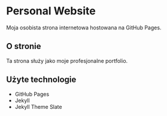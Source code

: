 # Personal Website

Moja osobista strona internetowa hostowana na GitHub Pages.

## O stronie

Ta strona służy jako moje profesjonalne portfolio.

## Użyte technologie
- GitHub Pages
- Jekyll
- Jekyll Theme Slate
